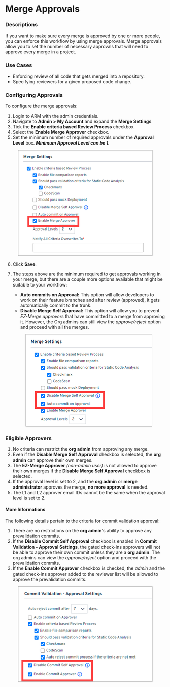 # Merge Approvals

### Descriptions <a href="#descriptions" id="descriptions"></a>

If you want to make sure every merge is approved by one or more people, you can enforce this workflow by using merge approvals. Merge approvals allow you to set the number of necessary approvals that will need to approve every merge in a project.

### Use Cases <a href="#use-cases" id="use-cases"></a>

* Enforcing review of all code that gets merged into a repository.
* Specifying reviewers for a given proposed code change.

### Configuring Approvals <a href="#configuring-approvals" id="configuring-approvals"></a>

To configure the merge approvals:

1. Login to ARM with the admin credentials.
2. Navigate to **Admin > My Account** and expand the **Merge Settings**
3. Tick the **Enable criteria based Review Process** checkbox.
4. Select the **Enable Merge Approver** checkbox.
5. Set the minimum number of required approvals under the **Approval Level** box. _**Minimum Approval Level can be 1.**_

<figure><img src="../../../../.gitbook/assets/image (12).png" alt=""><figcaption></figcaption></figure>

6. Click **Save**.
7.  The steps above are the minimum required to get approvals working in your merge, but there are a couple more options available that might be suitable to your workflow:

    * **Auto commits on Approval:** This option will allow developers to work on their feature branches and after review (approved), it gets automatically commit to the trunk.
    * **Disable Merge Self Approval:** This option will allow you to prevent _EZ-Merge approvers_ that have committed to a merge from approving it. However, the Org admins can still view the _approve/reject_ option and proceed with all the merges.

    <figure><img src="../../../../.gitbook/assets/image (13).png" alt=""><figcaption></figcaption></figure>

### Eligible Approvers <a href="#eligible-approvers" id="eligible-approvers"></a>

1. No criteria can restrict the **org admin** from approving any merge.
2. Even if the **Disable Merge Self Approval** checkbox is selected, the **org admin** can approve their own merges.
3. The **EZ-Merge Approver** _(non-admin user)_ is not allowed to approve their own merges if the **Disable Merge Self Approval** checkbox is selected.
4. If the approval level is set to 2, and the **org admin** or **merge administrator** approves the merge, **no more approval** is needed.
5. The L1 and L2 approver email IDs cannot be the same when the approval level is set to 2.

#### More Informations <a href="#more-informations" id="more-informations"></a>

The following details pertain to the criteria for commit validation approval:

1. There are no restrictions on the **org admin**'s ability to approve any prevalidation commits.
2. If the **Disable Commit Self Approval** checkbox is enabled in **Commit Validation - Approval Settings**, the gated check-ins approvers will not be able to approve their own commit unless they are a **org admin**. The org admins can view the _approve/reject_ option and proceed with the prevalidation commits.
3. If the **Enable Commit Approver** checkbox is checked, the _admin_ and the gated check-ins approver added to the reviewer list will be allowed to approve the prevalidation commits.

<figure><img src="../../../../.gitbook/assets/image (14).png" alt=""><figcaption></figcaption></figure>
